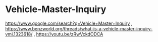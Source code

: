 # Vehicle-Master-Inquiry
https://www.google.com/search?q=Vehicle+Master+Inquiry , https://www.benzworld.org/threads/what-is-a-vehicle-master-inquiry-vmi.1323618/ , https://youtu.be/zRwVckdODCA
